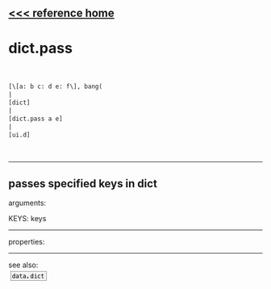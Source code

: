 [<<< reference home](ceammc_lib.md)
---

# dict.pass

```


[\[a: b c: d e: f\], bang(
|
[dict]
|
[dict.pass a e]
|
[ui.d]

            
```
---
passes specified keys in dict
---
arguments:

KEYS: keys<br>

---
properties:


---
see also:<br>
[![data.dict](img/object_data.dict.png)](data.dict.md)
